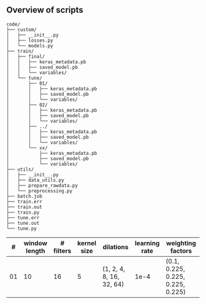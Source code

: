 ## Overview of scripts

```
code/
├── custom/
│   ├── __init__.py
│   ├── losses.py
│   └── models.py
├── train/
│   ├── final/
│   │   ├── keras_metadata.pb
│   │   ├── saved_model.pb
│   │   └── variables/
│   └── tune/
│       ├── 01/
│       │   ├── keras_metadata.pb
│       │   ├── saved_model.pb
│       │   └── variables/
│       ├── 02/
│       │   ├── keras_metadata.pb
│       │   ├── saved_model.pb
│       │   └── variables/
│       ├── ../
│       │   ├── keras_metadata.pb
│       │   ├── saved_model.pb
│       │   └── variables/
│       └── xx/
│           ├── keras_metadata.pb
│           ├── saved_model.pb
│           └── variables/
├── utils/
│   ├── __init__.py
│   ├── data_utils.py
│   ├── prepare_rawdata.py
│   └── preprocessing.py
├── batch.job
├── train.err
├── train.out
├── train.py
├── tune.err
├── tune.out
└── tune.py
```

| # | window length | # filters | kernel size | dilations | learning rate | weighting factors |
|---|---------------|-----------|-------------|-----------|---------------|-------------------|
| 01|       10      |     16    |      5      | (1, 2, 4, 8, 16, 32, 64) | 1e-4 | (0.1, 0.225, 0.225, 0.225, 0.225) |

